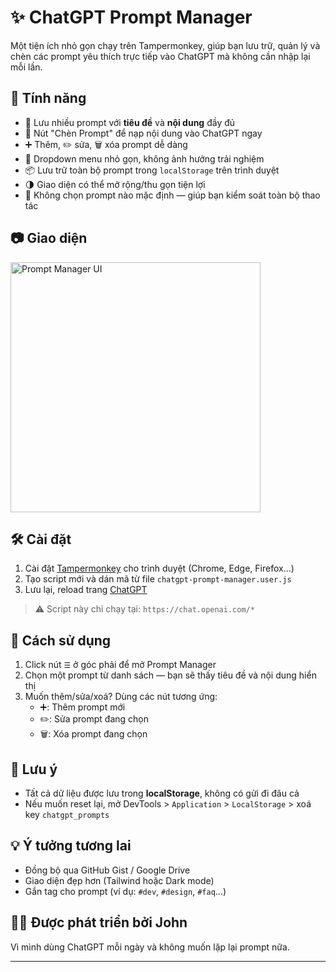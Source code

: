 # ✨ ChatGPT Prompt Manager

Một tiện ích nhỏ gọn chạy trên Tampermonkey, giúp bạn lưu trữ, quản lý và chèn các prompt yêu thích trực tiếp vào ChatGPT mà không cần nhập lại mỗi lần.

## 🚀 Tính năng

- 🧠 Lưu nhiều prompt với **tiêu đề** và **nội dung** đầy đủ
- 💬 Nút "Chèn Prompt" để nạp nội dung vào ChatGPT ngay
- ➕ Thêm, ✏️ sửa, 🗑️ xóa prompt dễ dàng
- 🔽 Dropdown menu nhỏ gọn, không ảnh hưởng trải nghiệm
- 📦 Lưu trữ toàn bộ prompt trong `localStorage` trên trình duyệt
- 🌗 Giao diện có thể mở rộng/thu gọn tiện lợi
- 🚫 Không chọn prompt nào mặc định — giúp bạn kiểm soát toàn bộ thao tác

## 📷 Giao diện

<img src="screenshot.png" alt="Prompt Manager UI" width="400"/>

## 🛠️ Cài đặt

1. Cài đặt [Tampermonkey](https://www.tampermonkey.net/) cho trình duyệt (Chrome, Edge, Firefox...)
2. Tạo script mới và dán mã từ file `chatgpt-prompt-manager.user.js`
3. Lưu lại, reload trang [ChatGPT](https://chat.openai.com/)

> ⚠️ Script này chỉ chạy tại: `https://chat.openai.com/*`

## 📝 Cách sử dụng

1. Click nút `☰` ở góc phải để mở Prompt Manager
2. Chọn một prompt từ danh sách — bạn sẽ thấy tiêu đề và nội dung hiển thị
3. Muốn thêm/sửa/xoá? Dùng các nút tương ứng:
   - ➕: Thêm prompt mới
   - ✏️: Sửa prompt đang chọn
   - 🗑️: Xóa prompt đang chọn

## 📁 Lưu ý

- Tất cả dữ liệu được lưu trong **localStorage**, không có gửi đi đâu cả
- Nếu muốn reset lại, mở DevTools > `Application` > `LocalStorage` > xoá key `chatgpt_prompts`

## 💡 Ý tưởng tương lai

- Đồng bộ qua GitHub Gist / Google Drive
- Giao diện đẹp hơn (Tailwind hoặc Dark mode)
- Gắn tag cho prompt (ví dụ: `#dev`, `#design`, `#faq`...)

## 👩‍💻 Được phát triển bởi John  
Vì mình dùng ChatGPT mỗi ngày và không muốn lặp lại prompt nữa.

---

